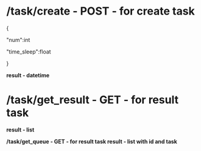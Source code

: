 <h1>/task/create - POST - for create task</h1>
<p>{</p>
<p>"num":int</p>
<p>"time_sleep":float</p>
<p>}</p>
<p><b>result - datetime<b></p>

<h1>/task/get_result - GET - for result task</h1> 
<p><b>result - list </b></p>

</h1>/task/get_queue - GET - for result task </h1>
<b>result - list with id and task </b>
